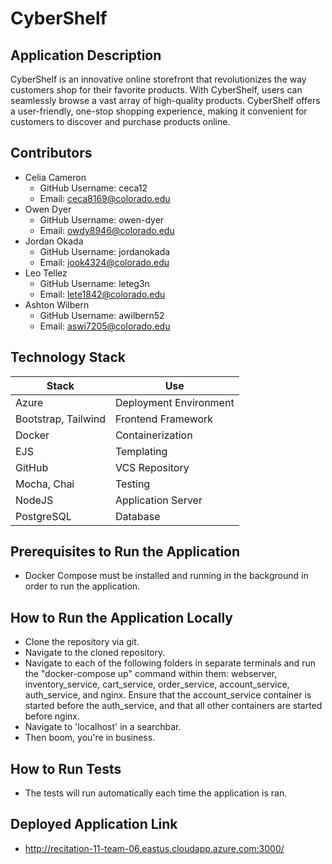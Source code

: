# CyberShelf

## Application Description
CyberShelf is an innovative online storefront that revolutionizes the way customers shop for their favorite products. With CyberShelf, users can seamlessly browse a vast array of high-quality products. CyberShelf offers a user-friendly, one-stop shopping experience, making it convenient for customers to discover and purchase products online.

## Contributors
- Celia Cameron
    - GitHub Username: ceca12
    - Email: ceca8169@colorado.edu
- Owen Dyer
    - GitHub Username: owen-dyer
    - Email: owdy8946@colorado.edu
- Jordan Okada
    - GitHub Username: jordanokada
    - Email: jook4324@colorado.edu
- Leo Tellez
    - GitHub Username: leteg3n
    - Email: lete1842@colorado.edu
- Ashton Wilbern
    - GitHub Username: awilbern52
    - Email: aswi7205@colorado.edu
 
## Technology Stack
| Stack | Use |
| --- | --- |
| Azure | Deployment Environment |
| Bootstrap, Tailwind | Frontend Framework |
| Docker | Containerization |
| EJS | Templating |
| GitHub | VCS Repository |
| Mocha, Chai | Testing |
| NodeJS | Application Server |
| PostgreSQL | Database |

## Prerequisites to Run the Application
- Docker Compose must be installed and running in the background in order to run the application.

## How to Run the Application Locally
- Clone the repository via git.
- Navigate to the cloned repository.
- Navigate to each of the following folders in separate terminals and run the "docker-compose up" command within them: webserver, inventory_service, cart_service, order_service, account_service, auth_service, and nginx. Ensure that the account_service container is started before the auth_service, and that all other containers are started before nginx.
- Navigate to 'localhost' in a searchbar.
- Then boom, you're in business.

## How to Run Tests
- The tests will run automatically each time the application is ran.

## Deployed Application Link
- http://recitation-11-team-06.eastus.cloudapp.azure.com:3000/
